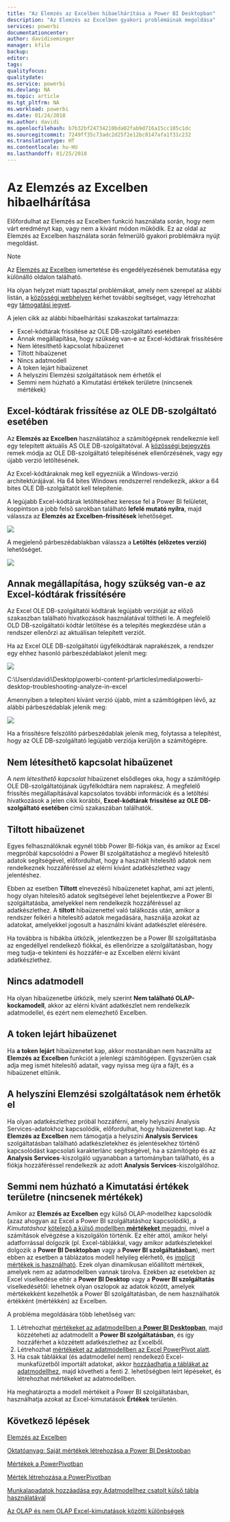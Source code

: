 ```yaml
---
title: "Az Elemzés az Excelben hibaelhárítása a Power BI Desktopban"
description: "Az Elemzés az Excelben gyakori problémáinak megoldása"
services: powerbi
documentationcenter: 
author: davidiseminger
manager: kfile
backup: 
editor: 
tags: 
qualityfocus: 
qualitydate: 
ms.service: powerbi
ms.devlang: NA
ms.topic: article
ms.tgt_pltfrm: NA
ms.workload: powerbi
ms.date: 01/24/2018
ms.author: davidi
ms.openlocfilehash: b7b32bf24734210bda02fab9d716a15cc185c1dc
ms.sourcegitcommit: 7249ff35c73adc2d25f2e12bc0147afa1f31c232
ms.translationtype: HT
ms.contentlocale: hu-HU
ms.lasthandoff: 01/25/2018
---
```

# <a name="troubleshooting-analyze-in-excel"></a>Az Elemzés az Excelben hibaelhárítása
Előfordulhat az Elemzés az Excelben funkció használata során, hogy nem várt eredményt kap, vagy nem a kívánt módon működik. Ez az oldal az Elemzés az Excelben használata során felmerülő gyakori problémákra nyújt megoldást.

> [!NOTE]
> Az [Elemzés az Excelben](service-analyze-in-excel.md) ismertetése és engedélyezésének bemutatása egy különálló oldalon található.
> 
> Ha olyan helyzet miatt tapasztal problémákat, amely nem szerepel az alábbi listán, a [közösségi webhelyen](http://community.powerbi.com/) kérhet további segítséget, vagy létrehozhat egy [támogatási jegyet](https://powerbi.microsoft.com/support/).
> 
> 

A jelen cikk az alábbi hibaelhárítási szakaszokat tartalmazza:

* Excel-kódtárak frissítése az OLE DB-szolgáltató esetében
* Annak megállapítása, hogy szükség van-e az Excel-kódtárak frissítésére
* Nem létesíthető kapcsolat hibaüzenet
* Tiltott hibaüzenet
* Nincs adatmodell
* A token lejárt hibaüzenet
* A helyszíni Elemzési szolgáltatások nem érhetők el
* Semmi nem húzható a Kimutatási értékek területre (nincsenek mértékek)

## <a name="update-excel-libraries-for-the-ole-db-provider"></a>Excel-kódtárak frissítése az OLE DB-szolgáltató esetében
Az **Elemzés az Excelben** használatához a számítógépnek rendelkeznie kell egy telepített aktuális AS OLE DB-szolgáltatóval. A [közösségi bejegyzés](http://community.powerbi.com/t5/Service/Analyze-in-Excel-Initialization-of-the-data-source-failed/m-p/30837#M8081) remek módja az OLE DB-szolgáltató telepítésének ellenőrzésének, vagy egy újabb verzió letöltésének.

Az Excel-kódtáraknak meg kell egyezniük a Windows-verzió architektúrájával. Ha 64 bites Windows rendszerrel rendelkezik, akkor a 64 bites OLE DB-szolgáltatót kell telepítenie.

A legújabb Excel-kódtárak letöltéséhez keresse fel a Power BI felületét, koppintson a jobb felső sarokban található **lefelé mutató nyílra**, majd válassza az **Elemzés az Excelben-frissítések** lehetőséget.

![](media/desktop-troubleshooting-analyze-in-excel/tshoot-analyze-excel_1.png)

A megjelenő párbeszédablakban válassza a **Letöltés (előzetes verzió)** lehetőséget.

![](media/desktop-troubleshooting-analyze-in-excel/tshoot-analyze-excel_2.png)

## <a name="determining-whether-you-need-to-update-your-excel-libraries"></a>Annak megállapítása, hogy szükség van-e az Excel-kódtárak frissítésére
Az Excel OLE DB-szolgáltatói kódtárak legújabb verzióját az előző szakaszban található hivatkozások használatával töltheti le. A megfelelő OLD DB-szolgáltatói kódtár letöltése és a telepítés megkezdése után a rendszer ellenőrzi az aktuálisan telepített verziót.

Ha az Excel OLE DB-szolgáltatói ügyfélkódtárak naprakészek, a rendszer egy ehhez hasonló párbeszédablakot jelenít meg:

![](media/desktop-troubleshooting-analyze-in-excel/troubleshoot-analyze-excel_3.png)

C:\Users\davidi\Desktop\powerbi-content-pr\articles\media\powerbi-desktop-troubleshooting-analyze-in-excel

Amennyiben a telepíteni kívánt verzió újabb, mint a számítógépen lévő, az alábbi párbeszédablak jelenik meg:

![](media/desktop-troubleshooting-analyze-in-excel/troubleshoot-analyze-excel_2.png)

Ha a frissítésre felszólító párbeszédablak jelenik meg, folytassa a telepítést, hogy az OLE DB-szolgáltató legújabb verziója kerüljön a számítógépre.

## <a name="connection-cannot-be-made-error"></a>Nem létesíthető kapcsolat hibaüzenet
A *nem létesíthető kapcsolat* hibaüzenet elsődleges oka, hogy a számítógép OLE DB-szolgáltatójának ügyfélkódtára nem naprakész. A megfelelő frissítés megállapításával kapcsolatos további információk és a letöltési hivatkozások a jelen cikk korábbi, **Excel-kódtárak frissítése az OLE DB-szolgáltató esetében** című szakaszában találhatók.

## <a name="forbidden-error"></a>Tiltott hibaüzenet
Egyes felhasználóknak egynél több Power BI-fiókja van, és amikor az Excel megpróbál kapcsolódni a Power BI szolgáltatáshoz a meglévő hitelesítő adatok segítségével, előfordulhat, hogy a használt hitelesítő adatok nem rendelkeznek hozzáféréssel az elérni kívánt adatkészlethez vagy jelentéshez.

Ebben az esetben **Tiltott** elnevezésű hibaüzenetet kaphat, ami azt jelenti, hogy olyan hitelesítő adatok segítségével lehet bejelentkezve a Power BI szolgáltatásba, amelyekkel nem rendelkezik hozzáféréssel az adatkészlethez. A **tiltott** hibaüzenettel való találkozás után, amikor a rendszer felkéri a hitelesítő adatok megadására, használja azokat az adatokat, amelyekkel jogosult a használni kívánt adatkészlet elérésére.

Ha továbbra is hibákba ütközik, jelentkezzen be a Power BI szolgáltatásba az engedéllyel rendelkező fiókkal, és ellenőrizze a szolgáltatásban, hogy meg tudja-e tekinteni és hozzáfér-e az Excelben elérni kívánt adatkészlethez.

## <a name="no-data-models"></a>Nincs adatmodell
Ha olyan hibaüzenetbe ütközik, mely szerint **Nem található OLAP-kockamodell**, akkor az elérni kívánt adatkészlet nem rendelkezik adatmodellel, és ezért nem elemezhető Excelben.

## <a name="token-expired-error"></a>A token lejárt hibaüzenet
Ha **a token lejárt** hibaüzenetet kap, akkor mostanában nem használta az **Elemzés az Excelben** funkciót a jelenlegi számítógépen. Egyszerűen csak adja meg ismét hitelesítő adatait, vagy nyissa meg újra a fájlt, és a hibaüzenet eltűnik.

## <a name="unable-to-access-on-premises-analysis-services"></a>A helyszíni Elemzési szolgáltatások nem érhetők el
Ha olyan adatkészlethez próbál hozzáférni, amely helyszíni Analysis Services-adatokhoz kapcsolódik, előfordulhat, hogy hibaüzenetet kap. Az **Elemzés az Excelben** nem támogatja a helyszíni **Analysis Services** szolgáltatásban található adatkészletekhez és jelentésekhez történő kapcsolódást kapcsolati karakterlánc segítségével, ha a számítógép és az **Analysis Services**-kiszolgáló ugyanabban a tartományban található, és a fiókja hozzáféréssel rendelkezik az adott **Analysis Services**-kiszolgálóhoz.

## <a name="cant-drag-anything-to-the-pivottable-values-area-no-measures"></a>Semmi nem húzható a Kimutatási értékek területre (nincsenek mértékek)
Amikor az **Elemzés az Excelben** egy külső OLAP-modellhez kapcsolódik (azaz ahogyan az Excel a Power BI szolgáltatáshoz kapcsolódik), a *Kimutatáshoz* [kötelező a külső modellben **mértékeket** megadni](https://support.microsoft.com/kb/234700), mivel a számítások elvégzése a kiszolgálón történik. Ez eltér attól, amikor helyi adatforrással dolgozik (pl. Excel-táblákkal, vagy amikor adatkészletekkel dolgozik a **Power BI Desktopban** vagy a **Power BI szolgáltatásban**), mert ebben az esetben a táblázatos modell helyileg elérhető, és [implicit mértékek is használható](https://msdn.microsoft.com/library/gg399077.aspx). Ezek olyan dinamikusan előállított mértékek, amelyek nem az adatmodellben vannak tárolva. Ezekben az esetekben az Excel viselkedése eltér a **Power BI Desktop** vagy a **Power BI szolgáltatás** viselkedésétől: lehetnek olyan oszlopok az adatok között, amelyek mértékekként kezelhetők a Power BI szolgáltatásban, de nem használhatók értékként (mértékkén) az Excelben.

A probléma megoldására több lehetőség van:

1. Létrehozhat [mértékeket az adatmodellben a **Power BI Desktopban**](desktop-tutorial-create-measures.md), majd közzéteheti az adatmodellt a **Power BI szolgáltatásban**, és így hozzáférhet a közzétett adatkészlethez az Excelből.
2. Létrehozhat [mértékeket az adatmodellben az Excel PowerPivot alatt](https://support.office.com/article/Create-a-Measure-in-Power-Pivot-d3cc1495-b4e5-48e7-ba98-163022a71198).
3. Ha csak táblákkal (és adatmodellel nem) rendelkező Excel-munkafüzetből importált adatokat, akkor [hozzáadhatja a táblákat az adatmodellhez](https://support.office.com/article/Add-worksheet-data-to-a-Data-Model-using-a-linked-table-d3665fc3-99b0-479d-ba09-a37640f5be42), majd követheti a fenti 2. lehetőségben leírt lépéseket, és létrehozhat mértékeket az adatmodellben.

Ha meghatározta a modell mértékeit a Power BI szolgáltatásban, használhatja azokat az Excel-kimutatások **Értékek** területén.

## <a name="next-steps"></a>Következő lépések
[Elemzés az Excelben](service-analyze-in-excel.md)

[Oktatóanyag: Saját mértékek létrehozása a Power BI Desktopban](desktop-tutorial-create-measures.md)

[Mértékek a PowerPivotban](https://msdn.microsoft.com/library/gg399077.aspx)

[Mérték létrehozása a PowerPivotban](https://support.office.com/article/Create-a-Measure-in-Power-Pivot-d3cc1495-b4e5-48e7-ba98-163022a71198)

[Munkalapadatok hozzáadása egy Adatmodellhez csatolt külső tábla használatával](https://support.office.com/article/Add-worksheet-data-to-a-Data-Model-using-a-linked-table-d3665fc3-99b0-479d-ba09-a37640f5be42)

[Az OLAP és nem OLAP Excel-kimutatások közötti különbségek](https://support.microsoft.com/kb/234700)

